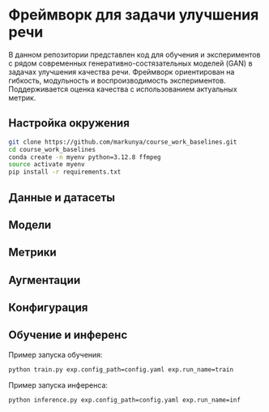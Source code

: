 # Фреймворк для задачи улучшения речи

В данном репозитории представлен код для обучения и экспериментов с рядом современных генеративно-состязательных моделей (GAN) в задачах улучшения качества речи. Фреймворк ориентирован на гибкость, модульность и воспроизводимость экспериментов. Поддерживается оценка качества с использованием актуальных метрик.

## Настройка окружения
```bash
git clone https://github.com/markunya/course_work_baselines.git
cd course_work_baselines
conda create -n myenv python=3.12.8 ffmpeg
source activate myenv
pip install -r requirements.txt
```

## Данные и датасеты

## Модели

## Метрики

## Аугментации

## Конфигурация

## Обучение и инференс
Пример запуска обучения:
```bash
python train.py exp.config_path=config.yaml exp.run_name=train
```

Пример запуска инференса:
```bash
python inference.py exp.config_path=config.yaml exp.run_name=inf
```
